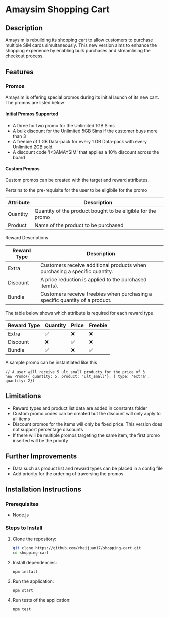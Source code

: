 # Amaysim Shopping Cart

## Description

Amaysim is rebuilding its shopping cart to allow customers to purchase multiple SIM cards simultaneously. This new version aims to enhance the shopping experience by enabling bulk purchases and streamlining the checkout process.

## Features

### Promos

Amaysim is offering special promos during its initial launch of its new cart. The promos are listed below

#### Initial Promos Supported

- A three for two promo for the Unlimited 1GB Sims
- A bulk discount for the Unlimited 5GB Sims if the customer buys more than 3
- A freebie of 1 GB Data-pack for every 1 GB Data-pack with every Unlimited 2GB sold.
- A discount code 'I<3AMAYSIM' that applies a 10% discount across the board

#### Custom Promos

Custom promos can be created with the target and reward attributes.

Pertains to the pre-requisite for the user to be eligibile for the promo

| Attribute | Description                                                 |
| --------- | ----------------------------------------------------------- |
| Quantity  | Quantity of the product bought to be eligible for the promo |
| Product   | Name of the product to be purchased                         |

Reward Descriptions

| Reward Type | Description                                                                  |
| ----------- | ---------------------------------------------------------------------------- |
| Extra       | Customers receive additional products when purchasing a specific quantity.   |
| Discount    | A price reduction is applied to the purchased item(s).                       |
| Bundle      | Customers receive freebies when purchasing a specific quantity of a product. |

The table below shows which attribute is required for each reward type

| Reward Type | Quantity | Price | Freebie |
| ----------- | -------- | ----- | ------- |
| Extra       | ✅       | ❌    | ❌      |
| Discount    | ❌       | ✅    | ❌      |
| Bundle      | ✅       | ❌    | ✅      |

A sample promo can be instantiated like this

```
// A user will receive 5 ult_small products for the price of 3
new Promo({ quantity: 5, product: 'ult_small'}, { type: 'extra', quantity: 2})
```

## Limitations

- Reward types and product list data are added in constants folder
- Custom promo codes can be created but the discount will only apply to all items
- Discount promos for the items will only be fixed price. This version does not support percentage discounts
- If there will be multiple promos targeting the same item, the first promo inserted will be the priority

## Further Improvements

- Data such as product list and reward types can be placed in a config file
- Add priority for the ordering of traversing the promos

## Installation Instructions

### Prerequisites

- Node.js

### Steps to Install

1. Clone the repository:
   ```sh
   git clone https://github.com/rheijuan17/shopping-cart.git
   cd shopping-cart
   ```
2. Install dependencies:
   ```sh
   npm install
   ```
3. Run the application:
   ```sh
   npm start
   ```
4. Run tests of the application:
   ```sh
   npm test
   ```
